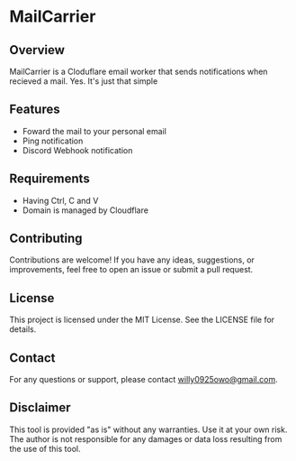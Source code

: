 # MailCarrier

## Overview
MailCarrier is a Cloduflare email worker that sends notifications when recieved a mail. Yes. It's just that simple
## Features
- Foward the mail to your personal email
- Ping notification
- Discord Webhook notification
## Requirements
- Having Ctrl, C and V
- Domain is managed by Cloudflare

## Contributing
Contributions are welcome! If you have any ideas, suggestions, or improvements, feel free to open an issue or submit a pull request.

## License
This project is licensed under the MIT License. See the LICENSE file for details.

## Contact
For any questions or support, please contact [willy0925owo@gmail.com](mailto:willy0925owo@gmail.com).

## Disclaimer
This tool is provided "as is" without any warranties. Use it at your own risk. The author is not responsible for any damages or data loss resulting from the use of this tool.


